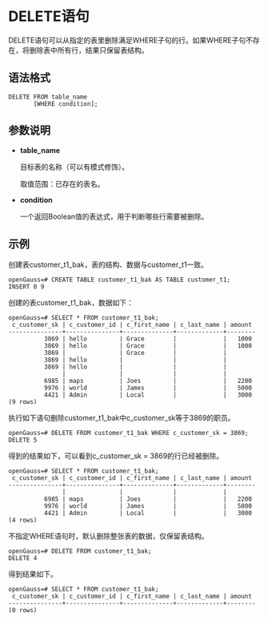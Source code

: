 # DELETE语句

DELETE语句可以从指定的表里删除满足WHERE子句的行。如果WHERE子句不存在，将删除表中所有行，结果只保留表结构。

## 语法格式<a name="zh-cn_topic_0283136795_zh-cn_topic_0237122131_zh-cn_topic_0059778379_s84baecef89484d5f87f57b0545b46203"></a>

```
DELETE FROM table_name 
       [WHERE condition];
```

## 参数说明<a name="zh-cn_topic_0283136795_zh-cn_topic_0237122131_zh-cn_topic_0059778379_s6df87c0dd87c49e29a034e0ff3385ca6"></a>

-   **table\_name**

    目标表的名称（可以有模式修饰）。

    取值范围：已存在的表名。

-   **condition**

    一个返回Boolean值的表达式，用于判断哪些行需要被删除。


## 示例<a name="zh-cn_topic_0283136795_zh-cn_topic_0237122131_zh-cn_topic_0059778379_s90a3978214f644269ab932c29df31137"></a>

创建表customer\_t1\_bak，表的结构、数据与customer\_t1一致。

```
openGauss=# CREATE TABLE customer_t1_bak AS TABLE customer_t1;
INSERT 0 9
```

创建的表customer\_t1\_bak，数据如下：

```
openGauss=# SELECT * FROM customer_t1_bak;
 c_customer_sk | c_customer_id | c_first_name | c_last_name | amount
---------------+---------------+--------------+-------------+--------
          3869 | hello         | Grace        |             |   1000
          3869 | hello         | Grace        |             |   1000
          3869 |               | Grace        |             |
          3869 | hello         |              |             |
          3869 | hello         |              |             |
               |               |              |             |
          6985 | maps          | Joes         |             |   2200
          9976 | world         | James        |             |   5000
          4421 | Admin         | Local        |             |   3000
(9 rows)
```

执行如下语句删除customer\_t1\_bak中c\_customer\_sk等于3869的职员。

```
openGauss=# DELETE FROM customer_t1_bak WHERE c_customer_sk = 3869;
DELETE 5
```

得到的结果如下，可以看到c\_customer\_sk = 3869的行已经被删除。

```
openGauss=# SELECT * FROM customer_t1_bak;
 c_customer_sk | c_customer_id | c_first_name | c_last_name | amount
---------------+---------------+--------------+-------------+--------
               |               |              |             |
          6985 | maps          | Joes         |             |   2200
          9976 | world         | James        |             |   5000
          4421 | Admin         | Local        |             |   3000
(4 rows)
```

不指定WHERE语句时，默认删除整张表的数据，仅保留表结构。

```
openGauss=# DELETE FROM customer_t1_bak;
DELETE 4
```

得到结果如下。

```
openGauss=# SELECT * FROM customer_t1_bak;
 c_customer_sk | c_customer_id | c_first_name | c_last_name | amount
---------------+---------------+--------------+-------------+--------
(0 rows)
```

